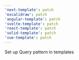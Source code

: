 ```yaml
---
'next-template': patch
'excalidraw': patch
'angular-template': patch
'svelte-template': patch
'react-template': patch
'solid-template': patch
'vue-template': patch
---
```


Set up Query pattern in templates
